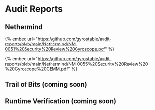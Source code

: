 # Audit Reports

## Nethermind

{% embed url="https://github.com/gyrostable/audit-reports/blob/main/Nethermind/NM-0051%20Security%20Review%20Gyroscope.pdf" %}

{% embed url="https://github.com/gyrostable/audit-reports/blob/main/Nethermind/NM-0055%20Security%20Review%20-%20Gyroscope%20CEMM.pdf" %}

## Trail of Bits (coming soon)

## Runtime Verification (coming soon)


